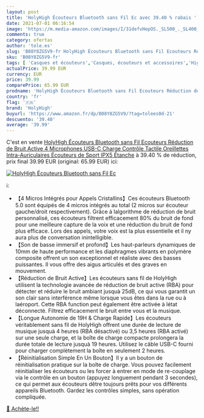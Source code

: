 ```yaml
---
layout: post
title: 'HolyHigh Écouteurs Bluetooth sans Fil Ec avec 39.40 % rabais '
date: 2021-07-01 06:16:54
image: 'https://m.media-amazon.com/images/I/31defvHepOS._SL500_._SL400_.jpg'
comments: true
category: ofertas
author: 'tole.es'
slug: 'B08Y8ZG5V9-fr HolyHigh Écouteurs Bluetooth sans Fil Ecouteurs Réduction...'
sku: 'B08Y8ZG5V9-fr'
tags: [ 'Casques et écouteurs','Casques, écouteurs et accessoires','High-Tech','holyhigh', ]
actualPrice: 39.99 EUR
currency: EUR
price: 39.99
comparePrice: 65.99 EUR
prodname: 'HolyHigh Écouteurs Bluetooth sans Fil Ecouteurs Réduction de Bruit Active  4 Microphones USB-C Charge Contrôle Tactile Oreillettes Intra-Auriculaires Écouteurs de Sport IPX5 Étanche'
country: 'fr'
flag: '🇫🇷'
brand: 'HolyHigh'
buyurl: 'https://www.amazon.fr/dp/B08Y8ZG5V9/?tag=tolees0d-21'
descuento: '39.40'
average: '39.99'
---
```


C'est en vente [HolyHigh Écouteurs Bluetooth sans Fil Ecouteurs Réduction de Bruit Active  4 Microphones USB-C Charge Contrôle Tactile Oreillettes Intra-Auriculaires Écouteurs de Sport IPX5 Étanche](https://www.amazon.fr/dp/B08Y8ZG5V9/?tag=tolees0d-21)  à  39.40 % de réduction, prix final  39.99 EUR (original: 65.99 EUR) ici:

[![HolyHigh Écouteurs Bluetooth sans Fil Ec](https://m.media-amazon.com/images/I/31defvHepOS._SL500_._SL400_.jpg)](https://www.amazon.fr/dp/B08Y8ZG5V9/?tag=tolees0d-21)

ℹ️:

- 【4 Micros Intégrés pour Appels Cristallins】Ces écouteurs Bluetooth 5.0 sont équipés de 4 micros intégrés au total (2 micros sur écouteur gauche/droit respectivement). Grâce à lalgorithme de réduction de bruit personnalisé, ces écouteurs filtrent efficacement 80% du bruit de fond pour une meilleure capture de la voix et une réduction du bruit de fond plus efficace. Lors des appels, votre voix est la plus essentielle et il ny aura plus de conversation inintelligible.
- 【Son de basse immersif et profond】Les haut-parleurs dynamiques de 10mm de haute performance et les diaphragmes vibrants en polymère composite offrent un son exceptionnel et réaliste avec des basses puissantes. Il vous offre des aigus articulés et des graves en mouvement.
- 【Réduction de Bruit Active】Les écouteurs sans fil de HolyHigh utilisent la technologie avancée de réduction de bruit active (RBA) pour détecter et réduire le bruit ambiant jusquà 25dB, ce qui vous garantit un son clair sans interférence même lorsque vous êtes dans la rue ou à laéroport. Cette RBA function peut également être activée à létat déconnecté. Filtrez efficacement le bruit entre vous et la musique.
- 【Longue Autonomie de 19H & Charge Rapide】Les écouteurs véritablement sans fil de HolyHigh offrent une durée de lecture de musique jusquà 4 heures (RBA désactivé) ou 3,5 heures (RBA activé) sur une seule charge, et la boîte de charge compacte prolongera la durée totale de lecture jusquà 19 heures. Utilisez le câble USB-C fourni pour charger complètement la boîte en seulement 2 heures.
- 【Réinitialisation Simple En Un Bouton】Il y a un bouton de réinitialisation pratique sur la boîte de charge. Vous pouvez facilement réinitialiser les écouteurs ou les forcer à entrer en mode de re-couplage via le contrôle en un bouton (appuyez longuement pendant 3 secondes), ce qui permet aux écouteurs dêtre toujours prêts pour vos différents appareils Bluetooth. Gardez les contrôles simples, sans opération compliquée.

[🛒 Achète-le!!](https://www.amazon.fr/dp/B08Y8ZG5V9/?tag=tolees0d-21)
